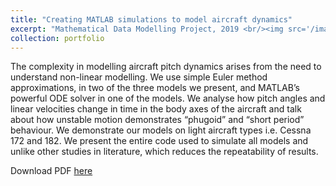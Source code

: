 ```yaml
---
title: "Creating MATLAB simulations to model aircraft dynamics"
excerpt: "Mathematical Data Modelling Project, 2019 <br/><img src='/images/mdm2_2.png'>"
collection: portfolio
---
```


The complexity in modelling aircraft pitch dynamics arises from the need to understand non-linear modelling. 
We use simple Euler method approximations, in two of the three models we present, and MATLAB’s powerful ODE solver 
in one of the models. We analyse how pitch angles and linear velocities change in time in the body axes of the aircraft 
and talk about how unstable motion demonstrates “phugoid” and “short period” behaviour. We demonstrate our models on light 
aircraft types i.e. Cessna 172 and 182. We present the entire code used to simulate all models and unlike other studies in 
literature, which reduces the repeatability of results.

Download PDF [here](http://vedang-joshi.github.io/files/mdm2_2.pdf)
